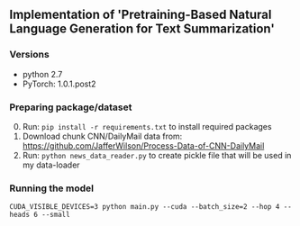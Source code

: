 ## Implementation of 'Pretraining-Based Natural Language Generation for Text Summarization'

### Versions
* python 2.7
* PyTorch: 1.0.1.post2

### Preparing package/dataset
0. Run: `pip install -r requirements.txt` to install required packages
1. Download chunk CNN/DailyMail data from: https://github.com/JafferWilson/Process-Data-of-CNN-DailyMail
2. Run: `python news_data_reader.py` to create pickle file that will be used in my data-loader

### Running the model
`CUDA_VISIBLE_DEVICES=3 python main.py --cuda --batch_size=2 --hop 4 --heads 6 --small`
